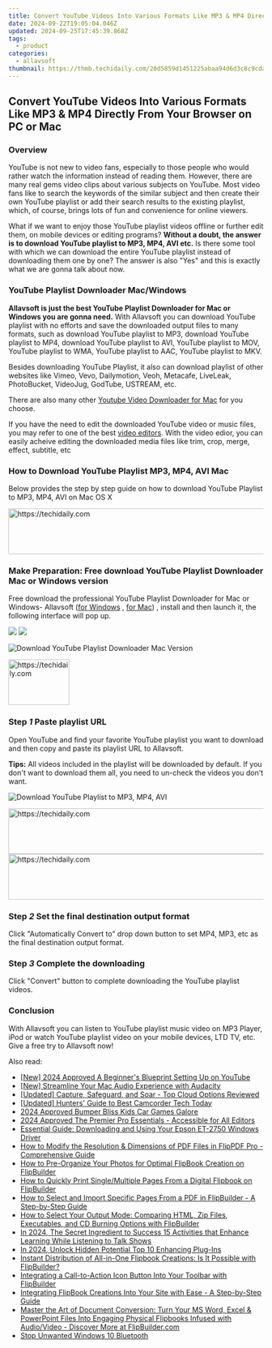 ```yaml
---
title: Convert YouTube Videos Into Various Formats Like MP3 & MP4 Directly From Your Browser on PC or Mac
date: 2024-09-22T19:05:04.046Z
updated: 2024-09-25T17:45:39.868Z
tags:
  - product
categories:
  - allavsoft
thumbnail: https://thmb.techidaily.com/20d5859d1451225abaa94d6d3c8c9cdada02fd525d9a47948cb889f866ae7774.jpg
---
```


## Convert YouTube Videos Into Various Formats Like MP3 & MP4 Directly From Your Browser on PC or Mac

### Overview

YouTube is not new to video fans, especially to those people who would rather watch the information instead of reading them. However, there are many real gems video clips about various subjects on YouTube. Most video fans like to search the keywords of the similar subject and then create their own YouTube playlist or add their search results to the existing playlist, which, of course, brings lots of fun and convenience for online viewers.

What if we want to enjoy those YouTube playlist videos offline or further edit them, on mobile devices or editing programs? **Without a doubt, the answer is to download YouTube playlist to MP3, MP4, AVI etc.** Is there some tool with which we can download the entire YouTube playlist instead of downloading them one by one? The answer is also "Yes" and this is exactly what we are gonna talk about now.

### YouTube Playlist Downloader Mac/Windows

**Allavsoft is just the best YouTube Playlist Downloader for Mac or Windows you are gonna need.** With Allavsoft you can download YouTube playlist with no efforts and save the downloaded output files to many formats, such as download YouTube playlist to MP3, download YouTube playlist to MP4, download YouTube playlist to AVI, YouTube playlist to MOV, YouTube playlist to WMA, YouTube playlist to AAC, YouTube playlist to MKV.

Besides downloading YouTube Playlist, it also can download playlist of other websites like Vimeo, Vevo, Dailymotion, Veoh, Metacafe, LiveLeak, PhotoBucket, VideoJug, GodTube, USTREAM, etc.

There are also many other [Youtube Video Downloader for Mac](https://bestmacadvisor.com/best-free-youtube-downloader-for-mac "Youtube Video Downloader for Mac") for you choose.

If you have the need to edit the downloaded YouTube video or music files, you may refer to one of the best [video editors](https://fixthephoto.com/best-video-editing-software-for-windows.html "Video Editor"). With the video edior, you can easily acheive editing the downloaded media files like trim, crop, merge, effect, subtitle, etc

### How to Download YouTube Playlist MP3, MP4, AVI Mac

Below provides the step by step guide on how to download YouTube Playlist to MP3, MP4, AVI on Mac OS X

<!-- affiliate ads begin -->
<a href="https://aligracehair.sjv.io/c/5597632/2036501/19272" target="_top" id="2036501">
  <img src="//a.impactradius-go.com/display-ad/19272-2036501" border="0" alt="https://techidaily.com" width="728" height="90"/>
</a>
<img height="0" width="0" src="https://aligracehair.sjv.io/i/5597632/2036501/19272" style="position:absolute;visibility:hidden;" border="0" />
<!-- affiliate ads end -->

### Make Preparation: Free download YouTube Playlist Downloader Mac or Windows version

Free download the professional YouTube Playlist Downloader for Mac or Windows- Allavsoft ([for Windows](https://tools.techidaily.com/allavsoft/products/) , [for Mac](https://tools.techidaily.com/allavsoft/products/)) , install and then launch it, the following interface will pop up.

[![](https://www.allavsoft.com/how-to/../images/how-to/free-download-win.jpg)](https://tools.techidaily.com/allavsoft/products/) [![](https://www.allavsoft.com/how-to/../images/how-to/free-download-mac.jpg)](https://tools.techidaily.com/allavsoft/products/)

![Download YouTube Playlist Downloader Mac Version](https://www.allavsoft.com/how-to/../images/allavsoft-mac/screen-shot-600.jpg)

<!-- affiliate ads begin -->
<a href="https://25home.pxf.io/c/5597632/2148636/16836" target="_top" id="2148636">
  <img src="//a.impactradius-go.com/display-ad/16836-2148636" border="0" alt="https://techidaily.com" width="120" height="90"/>
</a>
<img height="0" width="0" src="https://25home.pxf.io/i/5597632/2148636/16836" style="position:absolute;visibility:hidden;" border="0" />
<!-- affiliate ads end -->

### Step _1_ Paste playlist URL

Open YouTube and find your favorite YouTube playlist you want to download and then copy and paste its playlist URL to Allavsoft.

**Tips:** All videos included in the playlist will be downloaded by default. If you don't want to download them all, you need to un-check the videos you don't want.

![Download YouTube Playlist to MP3, MP4, AVI](https://www.allavsoft.com/how-to/../images/how-to/download-youtube-palylist-to-mp3-mp4-avi-on-mac-windows/download-youtube-playlist-to-mp3-mp4-avi.jpg)

<!-- affiliate ads begin -->
<a href="https://appsumo.8odi.net/c/5597632/2049383/7443" target="_top" id="2049383">
  <img src="//a.impactradius-go.com/display-ad/7443-2049383" border="0" alt="https://techidaily.com" width="728" height="90"/>
</a>
<img height="0" width="0" src="https://appsumo.8odi.net/i/5597632/2049383/7443" style="position:absolute;visibility:hidden;" border="0" />
<!-- affiliate ads end -->

<!-- affiliate ads begin -->
<a href="https://appsumo.8odi.net/c/5597632/2144273/7443" target="_top" id="2144273">
  <img src="//a.impactradius-go.com/display-ad/7443-2144273" border="0" alt="https://techidaily.com" width="728" height="90"/>
</a>
<img height="0" width="0" src="https://appsumo.8odi.net/i/5597632/2144273/7443" style="position:absolute;visibility:hidden;" border="0" />
<!-- affiliate ads end -->

### Step _2_ Set the final destination output format

Click "Automatically Convert to" drop down button to set MP4, MP3, etc as the final destination output format.

### Step _3_ Complete the downloading

Click "Convert" button to complete downloading the YouTube playlist videos.

### Conclusion

With Allavsoft you can listen to YouTube playlist music video on MP3 Player, iPod or watch YouTube playlist video on your mobile devices, LTD TV, etc. Give a free try to Allavsoft now!

<ins class="adsbygoogle"
     style="display:block"
     data-ad-format="autorelaxed"
     data-ad-client="ca-pub-7571918770474297"
     data-ad-slot="1223367746"></ins>

<ins class="adsbygoogle"
     style="display:block"
     data-ad-client="ca-pub-7571918770474297"
     data-ad-slot="8358498916"
     data-ad-format="auto"
     data-full-width-responsive="true"></ins>

<span class="atpl-alsoreadstyle">Also read:</span>
<div><ul>
<li><a href="https://youtube-webster.techidaily.com/024-approved-a-beginners-blueprint-setting-up-on-youtube/"><u>[New] 2024 Approved A Beginner's Blueprint Setting Up on YouTube</u></a></li>
<li><a href="https://screen-capture.techidaily.com/new-streamline-your-mac-audio-experience-with-audacity/"><u>[New] Streamline Your Mac Audio Experience with Audacity</u></a></li>
<li><a href="https://extra-resources.techidaily.com/updated-capture-safeguard-and-soar-top-cloud-options-reviewed/"><u>[Updated] Capture, Safeguard, and Soar - Top Cloud Options Reviewed</u></a></li>
<li><a href="https://some-knowledge.techidaily.com/updated-hunters-guide-to-best-camcorder-tech-today/"><u>[Updated] Hunters' Guide to Best Camcorder Tech Today</u></a></li>
<li><a href="https://screen-sharing-recording.techidaily.com/2024-approved-bumper-bliss-kids-car-games-galore/"><u>2024 Approved Bumper Bliss Kids Car Games Galore</u></a></li>
<li><a href="https://article-posts.techidaily.com/2024-approved-the-premier-pro-essentials-accessible-for-all-editors/"><u>2024 Approved The Premier Pro Essentials - Accessible for All Editors</u></a></li>
<li><a href="https://hardware-help.techidaily.com/essential-guide-downloading-and-using-your-epson-et-2750-windows-driver/"><u>Essential Guide: Downloading and Using Your Epson ET-2750 Windows Driver</u></a></li>
<li><a href="https://fox-useful.techidaily.com/how-to-modify-the-resolution-and-dimensions-of-pdf-files-in-flippdf-pro-comprehensive-guide/"><u>How to Modify the Resolution & Dimensions of PDF Files in FlipPDF Pro - Comprehensive Guide</u></a></li>
<li><a href="https://fox-useful.techidaily.com/how-to-pre-organize-your-photos-for-optimal-flipbook-creation-on-flipbuilder/"><u>How to Pre-Organize Your Photos for Optimal FlipBook Creation on FlipBuilder</u></a></li>
<li><a href="https://fox-useful.techidaily.com/how-to-quickly-print-singlemultiple-pages-from-a-digital-flipbook-on-flipbuilder/"><u>How to Quickly Print Single/Multiple Pages From a Digital Flipbook on FlipBuilder</u></a></li>
<li><a href="https://fox-useful.techidaily.com/how-to-select-and-import-specific-pages-from-a-pdf-in-flipbuilder-a-step-by-step-guide/"><u>How to Select and Import Specific Pages From a PDF in FlipBuilder - A Step-by-Step Guide</u></a></li>
<li><a href="https://fox-useful.techidaily.com/how-to-select-your-output-mode-comparing-html-zip-files-executables-and-cd-burning-options-with-flipbuilder/"><u>How to Select Your Output Mode: Comparing HTML, Zip Files, Executables, and CD Burning Options with FlipBuilder</u></a></li>
<li><a href="https://fox-glue.techidaily.com/in-2024-the-secret-ingredient-to-success-15-activities-that-enhance-learning-while-listening-to-talk-shows/"><u>In 2024, The Secret Ingredient to Success 15 Activities that Enhance Learning While Listening to Talk Shows</u></a></li>
<li><a href="https://some-guidance.techidaily.com/in-2024-unlock-hidden-potential-top-10-enhancing-plug-ins/"><u>In 2024, Unlock Hidden Potential Top 10 Enhancing Plug-Ins</u></a></li>
<li><a href="https://fox-useful.techidaily.com/instant-distribution-of-all-in-one-flipbook-creations-is-it-possible-with-flipbuilder/"><u>Instant Distribution of All-in-One Flipbook Creations: Is It Possible with FlipBuilder?</u></a></li>
<li><a href="https://fox-useful.techidaily.com/integrating-a-call-to-action-icon-button-into-your-toolbar-with-flipbuilder/"><u>Integrating a Call-to-Action Icon Button Into Your Toolbar with FlipBuilder</u></a></li>
<li><a href="https://fox-useful.techidaily.com/integrating-flipbook-creations-into-your-site-with-ease-a-step-by-step-guide/"><u>Integrating FlipBook Creations Into Your Site with Ease - A Step-by-Step Guide</u></a></li>
<li><a href="https://fox-useful.techidaily.com/master-the-art-of-document-conversion-turn-your-ms-word-excel-and-powerpoint-files-into-engaging-physical-flipbooks-infused-with-audiovideo-discover-more-at15/"><u>Master the Art of Document Conversion: Turn Your MS Word, Excel & PowerPoint Files Into Engaging Physical Flipbooks Infused with Audio/Video - Discover More at FlipBuilder.com</u></a></li>
<li><a href="https://driver-error.techidaily.com/stop-unwanted-windows-10-bluetooth/"><u>Stop Unwanted Windows 10 Bluetooth</u></a></li>
</ul></div>

